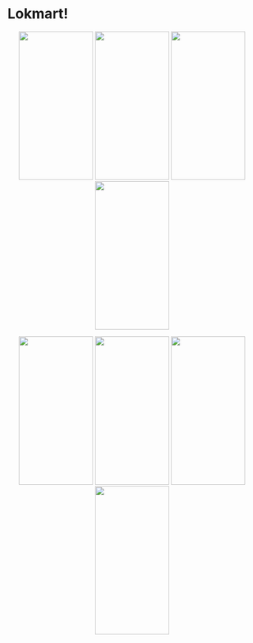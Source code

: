 # Lokmart!
<p align="center">
<img src="https://user-images.githubusercontent.com/32553624/184495934-9ee18e4d-9274-44a1-97c0-18ce2e7a713e.png" width="150" height="300" />
 
<img src="https://user-images.githubusercontent.com/32553624/184495940-9492aac1-eaa5-4391-9d89-623f17e74ac0.png" width="150" height="300" />
   <img src="https://user-images.githubusercontent.com/32553624/184495938-e66728b5-8d51-4295-bbad-2e0eee211a93.png" width="150" height="300" />
<img src="https://user-images.githubusercontent.com/32553624/184496028-35f5eae7-e0c2-4e62-b884-2c4407d7e2ef.png" width="150" height="300" />
  </p>
  <p align="center">
<img src="https://user-images.githubusercontent.com/32553624/185372066-8eeaca3f-8824-46cf-8488-e44490e6ea1d.png" width="150" height="300" />
 
<img src="https://user-images.githubusercontent.com/32553624/185372078-ab895585-61e4-4936-ad78-7fb82a22f874.png" width="150" height="300" />
<img src="https://user-images.githubusercontent.com/32553624/185383487-59b53116-34ae-488f-a73f-2566a6624d2d.png" width="150" height="300" />
 
<img src="https://user-images.githubusercontent.com/32553624/185383497-e609e4b7-a46a-4f61-8094-04c9b1fea550.png" width="150" height="300" />

  </p>

